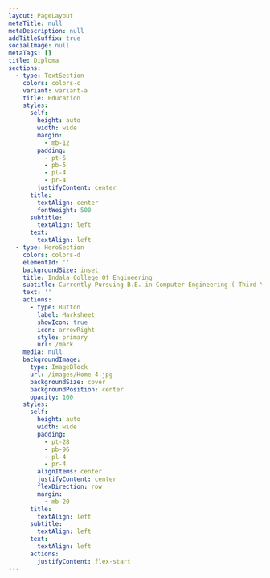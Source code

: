 ```yaml
---
layout: PageLayout
metaTitle: null
metaDescription: null
addTitleSuffix: true
socialImage: null
metaTags: []
title: Diploma
sections:
  - type: TextSection
    colors: colors-c
    variant: variant-a
    title: Education
    styles:
      self:
        height: auto
        width: wide
        margin:
          - mb-12
        padding:
          - pt-5
          - pb-5
          - pl-4
          - pr-4
        justifyContent: center
      title:
        textAlign: center
        fontWeight: 500
      subtitle:
        textAlign: left
      text:
        textAlign: left
  - type: HeroSection
    colors: colors-d
    elementId: ''
    backgroundSize: inset
    title: Indala College Of Engineering
    subtitle: Currently Pursuing B.E. in Computer Engineering ( Third Year)
    text: ''
    actions:
      - type: Button
        label: Marksheet
        showIcon: true
        icon: arrowRight
        style: primary
        url: /mark
    media: null
    backgroundImage:
      type: ImageBlock
      url: /images/Home 4.jpg
      backgroundSize: cover
      backgroundPosition: center
      opacity: 100
    styles:
      self:
        height: auto
        width: wide
        padding:
          - pt-28
          - pb-96
          - pl-4
          - pr-4
        alignItems: center
        justifyContent: center
        flexDirection: row
        margin:
          - mb-20
      title:
        textAlign: left
      subtitle:
        textAlign: left
      text:
        textAlign: left
      actions:
        justifyContent: flex-start
---
```

